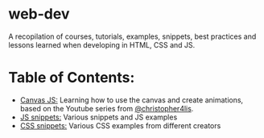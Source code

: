 # web-dev
A recopilation of courses, tutorials, examples, snippets, best practices and lessons learned when developing in HTML, CSS and JS.

# Table of Contents:

* [Canvas JS:](https://github.com/adrisanchu/web-dev/tree/main/canvas-js) Learning how to use the canvas and create animations, based on the Youtube series from [@christopher4lis](https://github.com/christopher4lis).
* [JS snippets:](https://github.com/adrisanchu/web-dev/tree/main/js-snippets) Various snippets and JS examples
* [CSS snippets:](https://github.com/adrisanchu/web-dev/tree/main/css-snippets) Various CSS examples from different creators